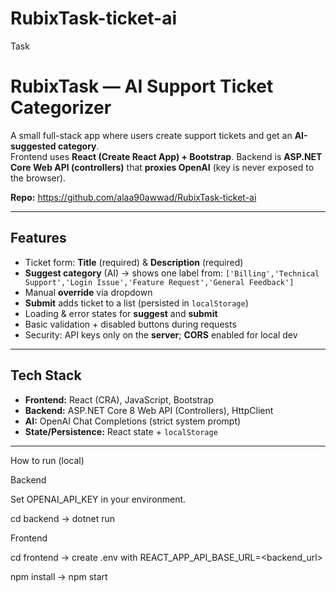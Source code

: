 # RubixTask-ticket-ai
Task
# RubixTask — AI Support Ticket Categorizer

A small full-stack app where users create support tickets and get an **AI-suggested category**.  
Frontend uses **React (Create React App) + Bootstrap**. Backend is **ASP.NET Core Web API (controllers)** that **proxies OpenAI** (key is never exposed to the browser).

**Repo:** https://github.com/alaa90awwad/RubixTask-ticket-ai

---

## Features

- Ticket form: **Title** (required) & **Description** (required)
- **Suggest category** (AI) → shows one label from:
  `['Billing','Technical Support','Login Issue','Feature Request','General Feedback']`
- Manual **override** via dropdown
- **Submit** adds ticket to a list (persisted in `localStorage`)
- Loading & error states for **suggest** and **submit**
- Basic validation + disabled buttons during requests
- Security: API keys only on the **server**; **CORS** enabled for local dev

---

## Tech Stack

- **Frontend:** React (CRA), JavaScript, Bootstrap
- **Backend:** ASP.NET Core 8 Web API (Controllers), HttpClient
- **AI:** OpenAI Chat Completions (strict system prompt)
- **State/Persistence:** React state + `localStorage`

---

How to run (local)

Backend

Set OPENAI_API_KEY in your environment.

cd backend → dotnet run

Frontend

cd frontend → create .env with REACT_APP_API_BASE_URL=<backend_url>

npm install → npm start
